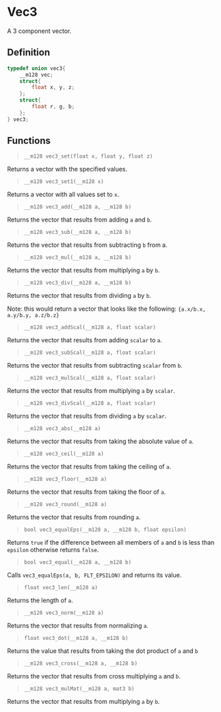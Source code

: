 # Vec3

A 3 component vector.

## Definition

```c
typedef union vec3{
	__m128 vec;
	struct{
		float x, y, z;
	};
	struct{
		float r, g, b;
	};
} vec3;
```

## Functions

>`__m128 vec3_set(float x, float y, float z)`

Returns a vector with the specified values.

>`__m128 vec3_set1(__m128 x)`

Returns a vector with all values set to `x`.

>`__m128 vec3_add(__m128 a, __m128 b)`

Returns the vector that results from adding `a` and `b`.

>`__m128 vec3_sub(__m128 a, __m128 b)`

Returns the vector that results from subtracting `b` from a.

>`__m128 vec3_mul(__m128 a, __m128 b)`

Returns the vector that results from multiplying `a` by `b`.

>`__m128 vec3_div(__m128 a, __m128 b)`

Returns the vector that results from dividing `a` by `b`.

Note: this would return a vector that looks like the following:
`{a.x/b.x, a.y/b.y, a.z/b.z}`

>`__m128 vec3_addScal(__m128 a, float scalar)`

Returns the vector that results from adding `scalar` to `a`.

>`__m128 vec3_subScal(__m128 a, float scalar)`

Returns the vector that results from subtracting `scalar` from `b`.

>`__m128 vec3_mulScal(__m128 a, float scalar)`

Returns the vector that results from multiplying `a` by `scalar`.

>`__m128 vec3_divScal(__m128 a, float scalar)`

Returns the vector that results from dividing `a` by `scalar`.

>`__m128 vec3_abs(__m128 a)`

Returns the vector that results from taking the absolute value of `a`.

>`__m128 vec3_ceil(__m128 a)`

Returns the vector that results from taking the ceiling of `a`.

>`__m128 vec3_floor(__m128 a)`

Returns the vector that results from taking the floor of `a`.

>`__m128 vec3_round(__m128 a)`

Returns the vector that results from rounding `a`.

>`bool vec3_equalEps(__m128 a, __m128 b, float epsilon)`

Returns `true` if the difference between all members of `a` and `b` is less
than `epsilon` otherwise returns `false`.

>`bool vec3_equal(__m128 a, __m128 b)`

Calls `vec3_equalEps(a, b, FLT_EPSILON)` and returns its value.

>`float vec3_len(__m128 a)`

Returns the length of `a`.

>`__m128 vec3_norm(__m128 a)`

Returns the vector that results from normalizing `a`.

>`float vec3_dot(__m128 a, __m128 b)`

Returns the value that results from taking the dot product of `a` and `b`

>`__m128 vec3_cross(__m128 a, __m128 b)`

Returns the vector that results from cross multiplying `a` and `b`.

>`__m128 vec3_mulMat(__m128 a, mat3 b)`

Returns the vector that results from multiplying `a` by `b`.
